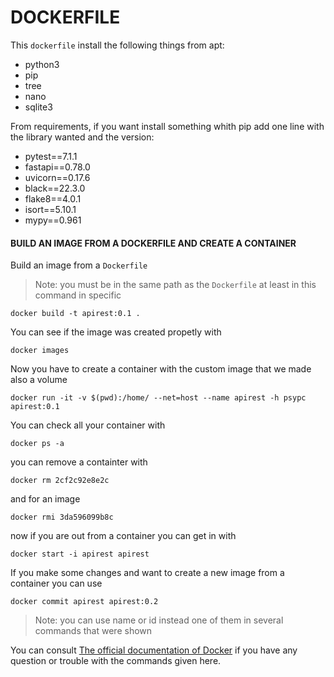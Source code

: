 # DOCKERFILE

This `dockerfile` install the following things from apt:

- python3
- pip
- tree
- nano
- sqlite3

From requirements, if you want install something whith pip add one line with the library wanted and the version:

- pytest==7.1.1
- fastapi==0.78.0
- uvicorn==0.17.6
- black==22.3.0
- flake8==4.0.1
- isort==5.10.1
- mypy==0.961

#### BUILD AN IMAGE FROM A DOCKERFILE AND CREATE A CONTAINER


Build an image from a `Dockerfile` 

> Note: you must be in the same path as the `Dockerfile` at least in this command in specific

    docker build -t apirest:0.1 .

You can see if the image was created propetly with

    docker images

Now you have to create a container with the custom image that we made also a volume

    docker run -it -v $(pwd):/home/ --net=host --name apirest -h psypc apirest:0.1

You can check all your container with

    docker ps -a

you can remove a containter with

    docker rm 2cf2c92e8e2c

and for an image

    docker rmi 3da596099b8c

now if you are out from a container you can get in with 

    docker start -i apirest apirest


If you make some changes and want to create a new image from a container you can use 

    docker commit apirest apirest:0.2  

> Note: you can use name or id instead one of them in several commands that were shown

You can consult [The official documentation of Docker](https://docs.docker.com/) if you have any question or trouble with the commands given here.